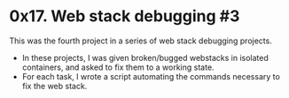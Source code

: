# 0x17. Web stack debugging #3
This was the fourth project in a series of web stack debugging projects. 
- In these projects, I was given broken/bugged webstacks in isolated containers, and asked to fix them to a working state. 
- For each task, I wrote a script automating the commands necessary to fix the web stack.
